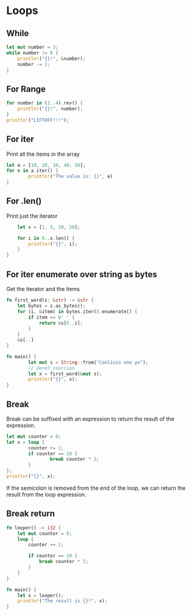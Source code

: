 # Loops

## While
```rust
let mut number = 3;
while number != 0 {
	println!("{}!", &number);
	number -= 1;
}
```

## For Range
```rust
for number in (1..4).rev() {
    println!("{}!", number);
}
println!("LIFTOFF!!!");
```

## For iter
Print all the items in the array
```rust
let a = [10, 20, 30, 40, 50];
for e in a.iter() {
		println!("The value is: {}", e)
}
```
## For .len()
Print just the iterator
```rust
    let x = [1, 5, 10, 20];

    for i in 0..x.len() {
        println!("{}", i);
    }
}
```

## For iter enumerate over string as bytes
Get the iterator and the items
```rust
fn first_word(s: &str) -> &str {
    let bytes = s.as_bytes();
    for (i, &item) in bytes.iter().enumerate() {
        if item == b' ' {
            return &s[0..i];
        }
    }
    &s[..]
}

fn main() {
		let mut s = String::from("Coolioio one yo");
        // deref coercion
		let x = first_word(&mut s);
		println!("{}", x);
}
```

## Break
Break can be suffixed with an expression to return the result of the expression.

```rust
let mut counter = 0;
let x = loop {
		counter += 1;
		if counter == 10 {
				break counter * 2;
		}
};
println!("{}", x);
```

If the semicolon is removed from the end of the loop, we can return the result from the loop expression.
## Break return
```rust 
fn looper() -> i32 {
    let mut counter = 0;
    loop {
        counter += 1;

        if counter == 10 {
            break counter * 2;
        }
    }
}

fn main() {
    let x = looper();
    println!("The result is {}!", x);
}
```